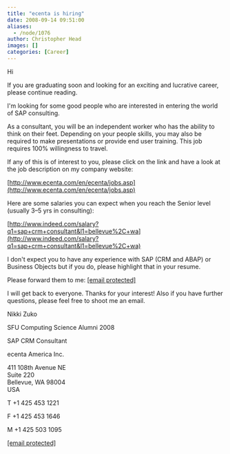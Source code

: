 ```yaml
---
title: "ecenta is hiring"
date: 2008-09-14 09:51:00
aliases:
  - /node/1076
author: Christopher Head
images: []
categories: [Career]
---
```


Hi

If you are graduating soon and looking for an exciting and lucrative career, please continue reading.

I'm looking for some good people who are interested in entering the world of SAP consulting.

As a consultant, you will be an independent worker who has the ability to think on their feet. Depending on your people skills, you may also be required to make presentations or provide end user training. This job requires 100% willingness to travel.

If any of this is of interest to you, please click on the link and have a look at the job description on my company website:

[http://www.ecenta.com/en/ecenta/jobs.asp](http://www.ecenta.com/en/ecenta/jobs.asp)

Here are some salaries you can expect when you reach the Senior level (usually 3–5 yrs in consulting):

[http://www.indeed.com/salary?q1=sap+crm+consultant&l1=bellevue%2C+wa](http://www.indeed.com/salary?q1=sap+crm+consultant&l1=bellevue%2C+wa)

I don't expect you to have any experience with SAP (CRM and ABAP) or Business Objects but if you do, please highlight that in your resume.

Please forward them to me: [\[email protected\]](/cdn-cgi/l/email-protection#fe9097959597d0848b9591be9b9d9b908a9fd09d9193)

I will get back to everyone. Thanks for your interest! Also if you have further questions, please feel free to shoot me an email.

Nikki Zuko

SFU Computing Science Alumni 2008

SAP CRM Consultant

ecenta America Inc.

411 108th Avenue NE \
Suite 220 \
Bellevue, WA 98004 \
USA

T +1 425 453 1221

F +1 425 453 1646

M +1 425 503 1095

[\[email protected\]](/cdn-cgi/l/email-protection#f7999e9c9c9ed98d829c98b7929492998396d994989a)
